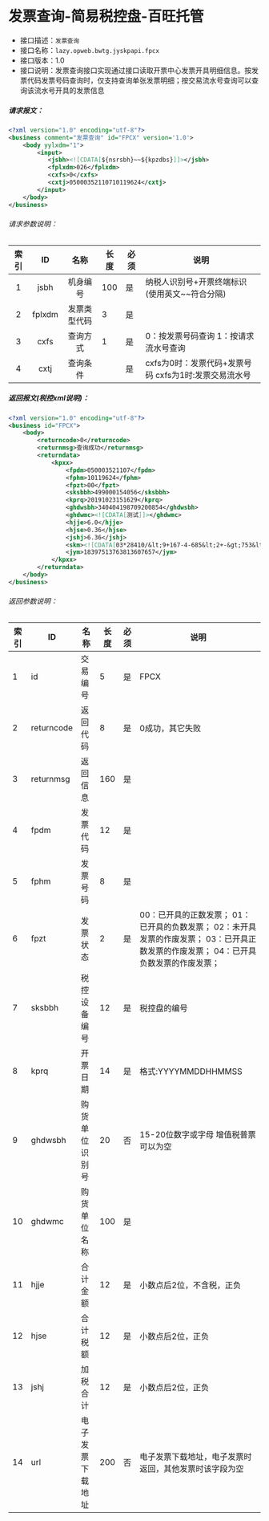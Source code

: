 # 发票查询-简易税控盘-百旺托管

- 接口描述：`发票查询`
- 接口名称：`lazy.opweb.bwtg.jyskpapi.fpcx`
- 接口版本：1.0
- 接口说明：发票查询接口实现通过接口读取开票中心发票开具明细信息。按发票代码发票号码查询时，仅支持查询单张发票明细；按交易流水号查询可以查询该流水号开具的发票信息

##### 请求报文：

```xml
<?xml version="1.0" encoding="utf-8"?>
<business comment="发票查询" id="FPCX" version='1.0'>
    <body yylxdm="1">
        <input>
           <jsbh><![CDATA[${nsrsbh}~~${kpzdbs}]]></jsbh>
           <fplxdm>026</fplxdm>
           <cxfs>0</cxfs>
           <cxtj>05000352110710119624</cxtj>
        </input>
    </body>
</business>
```

###### 请求参数说明：

| 索引 |     ID     |       名称       | 长度  | 必须 | 说明                                                         |
| :--: | :--------: | :--------------: | ----- | ---- | ------------------------------------------------------------ |
|  1   |   jsbh   |      机身编号      | 100  | 是   | 纳税人识别号+开票终端标识(使用英文~~符合分隔) |
|  2   | fplxdm |     发票类型代码     | 3 | 是   |           |
|  3  |  cxfs |      查询方式      | 1 | 是   | 0：按发票号码查询  1：按请求流水号查询 |
| 4 | cxtj | 查询条件 |  | 是 | cxfs为0时：发票代码+发票号码  cxfs为1时:发票交易流水号 |



##### 返回报文(税控xml说明)：

```xml
<?xml version="1.0" encoding="utf-8"?>
<business id="FPCX">
    <body>
        <returncode>0</returncode>
        <returnmsg>查询成功</returnmsg>
        <returndata>
            <kpxx>
                <fpdm>050003521107</fpdm>
				<fphm>10119624</fphm>
                <fpzt>00</fpzt>
                <sksbbh>499000154056</sksbbh>
                <kprq>20191023151629</kprq>
                <ghdwsbh>340404198709200854</ghdwsbh>
                <ghdwmc><![CDATA[测试]]></ghdwmc>
                <hjje>6.0</hjje>
                <hjse>0.36</hjse>
                <jshj>6.36</jshj>		                                             <url>fpnc.bwjf.cn/downInvoice/19bc1405f4944e3ebb0c39d2f5715f32</url>
                <skm><![CDATA[03*28410/&lt;9+167-4-685&lt;2+-&gt;753&lt;&gt;4-609946*9&lt;&lt;/-3/+94&gt;+&gt;88123/3160&gt;&lt;-+509448-*&lt;03&gt;3&lt;176957325939&gt;0151411926+&gt;+5&lt;2+9]]></skm>
                <jym>18397513763813607657</jym>
            </kpxx>
        </returndata>
    </body>
</business>
```

###### 返回参数说明：

| 索引 | ID         | 名称             | 长度 | 必须 | 说明                                                         |
| ---- | ---------- | ---------------- | ---- | ---- | ------------------------------------------------------------ |
| 1    | id         | 交易编号         | 5    | 是   | FPCX                                                         |
| 2    | returncode | 返回代码         | 8    | 是   | 0成功，其它失败                                              |
| 3    | returnmsg  | 返回信息         | 160  | 是   |                                                              |
| 4    | fpdm       | 发票代码         | 12   | 是   |                                                              |
| 5    | fphm       | 发票号码         | 8    | 是   |                                                              |
| 6    | fpzt       | 发票状态         | 2    | 是   | 00：已开具的正数发票；   01：已开具的负数发票；   02：未开具发票的作废发票；   03：已开具正数发票的作废发票；   04：已开具负数发票的作废发票； |
| 7    | sksbbh     | 税控设备编号     | 12   | 是   | 税控盘的编号                                                 |
| 8    | kprq       | 开票日期         | 14   | 是   | 格式:YYYYMMDDHHMMSS                                          |
| 9    | ghdwsbh    | 购货单位识别号   | 20   | 否   | 15-20位数字或字母   增值税普票可以为空                       |
| 10   | ghdwmc     | 购货单位名称     | 100  | 是   |                                                              |
| 11   | hjje       | 合计金额         | 12   | 是   | 小数点后2位，不含税，正负                                    |
| 12   | hjse       | 合计税额         | 12   | 是   | 小数点后2位，正负                                            |
| 13   | jshj       | 加税合计         | 12   | 是   | 小数点后2位，正负                                            |
| 14   | url        | 电子发票下载地址 | 200  | 否   | 电子发票下载地址，电子发票时返回，其他发票时该字段为空       |